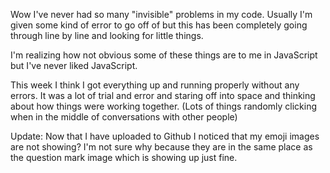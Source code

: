 Wow I've never had so many "invisible" problems in my code.  Usually I'm given some kind of error to go off of but this has been completely going through line by line and looking for little things.

I'm realizing how not obvious some of these things are to me in JavaScript but I've never liked JavaScript.

This week I think I got everything up and running properly without any errors.  It was a lot of trial and error and staring off into space and thinking about how things were working together.  (Lots of things randomly clicking when in the middle of conversations with other people)

Update:
Now that I have uploaded to Github I noticed that my emoji images are not showing? I'm not sure why because they are in the same place as the question mark image which is showing up just fine.
